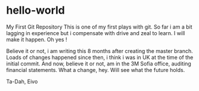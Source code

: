 # hello-world
My First Git Repository
This is one of my first plays with git. So far i am a bit lagging in experience but i compensate with drive and zeal to learn.
I will make it happen. 
Oh yes !

Believe it or not, i am writing this 8 months after creating the master branch. Loads of changes happened since then, i think i was in UK at the time of the initial commit. And now, believe it or not, am in the 3M Sofia office, auditing financial statements. What a change, hey. Will see what the future holds.

Ta-Dah,
Eivo

